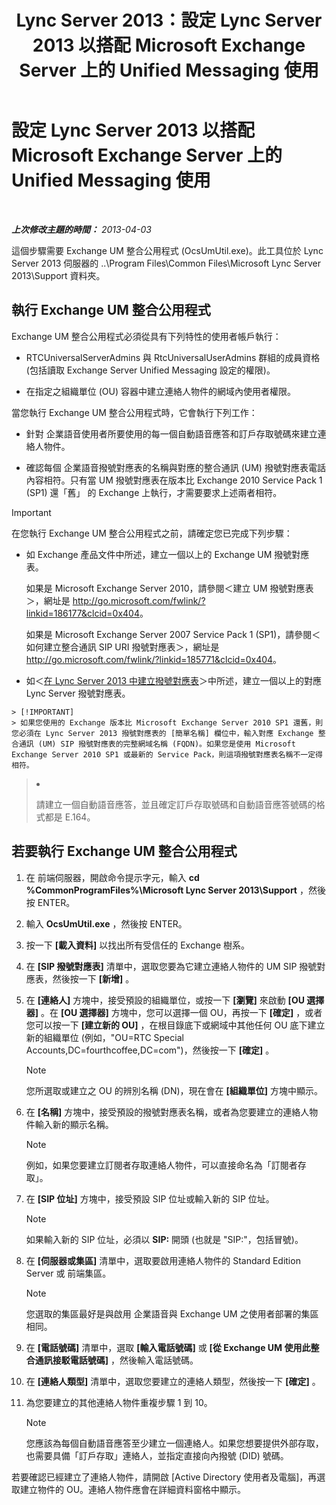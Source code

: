 ﻿---
title: Lync Server 2013：設定 Lync Server 2013 以搭配 Microsoft Exchange Server 上的 Unified Messaging 使用
TOCTitle: 設定 Lync Server 2013 以搭配 Microsoft Exchange Server 上的 Unified Messaging 使用
ms:assetid: 1098ae4d-f57f-44f3-804e-39889d9fc14e
ms:mtpsurl: https://technet.microsoft.com/zh-tw/library/Gg398193(v=OCS.15)
ms:contentKeyID: 49290118
ms.date: 08/10/2015
mtps_version: v=OCS.15
ms.translationtype: HT
---

# 設定 Lync Server 2013 以搭配 Microsoft Exchange Server 上的 Unified Messaging 使用

 

_**上次修改主題的時間：** 2013-04-03_

這個步驟需要 Exchange UM 整合公用程式 (OcsUmUtil.exe)。此工具位於 Lync Server 2013 伺服器的 ..\\Program Files\\Common Files\\Microsoft Lync Server 2013\\Support 資料夾。

## 執行 Exchange UM 整合公用程式

Exchange UM 整合公用程式必須從具有下列特性的使用者帳戶執行：

  - RTCUniversalServerAdmins 與 RtcUniversalUserAdmins 群組的成員資格 (包括讀取 Exchange Server Unified Messaging 設定的權限)。

  - 在指定之組織單位 (OU) 容器中建立連絡人物件的網域內使用者權限。

當您執行 Exchange UM 整合公用程式時，它會執行下列工作：

  - 針對 企業語音使用者所要使用的每一個自動語音應答和訂戶存取號碼來建立連絡人物件。

  - 確認每個 企業語音撥號對應表的名稱與對應的整合通訊 (UM) 撥號對應表電話內容相符。只有當 UM 撥號對應表在版本比 Exchange 2010 Service Pack 1 (SP1) 還「舊」 的 Exchange 上執行，才需要要求上述兩者相符。

> [!IMPORTANT]  
> 在您執行 Exchange UM 整合公用程式之前，請確定您已完成下列步驟：
> <ul><li><p>如 Exchange 產品文件中所述，建立一個以上的 Exchange UM 撥號對應表。</p>
> <p>如果是 Microsoft Exchange Server 2010，請參閱＜建立 UM 撥號對應表＞，網址是 <a href="http://go.microsoft.com/fwlink/?linkid=186177%26clcid=0x404" class="uri">http://go.microsoft.com/fwlink/?linkid=186177&amp;clcid=0x404</a>。</p>
> <p>如果是 Microsoft Exchange Server 2007 Service Pack 1 (SP1)，請參閱＜如何建立整合通訊 SIP URI 撥號對應表＞，網址是 <a href="http://go.microsoft.com/fwlink/?linkid=185771%26clcid=0x404" class="uri">http://go.microsoft.com/fwlink/?linkid=185771&amp;clcid=0x404</a>。</p></li>
> <li><p>如＜<a href="lync-server-2013-create-a-dial-plan.md">在 Lync Server 2013 中建立撥號對應表</a>＞中所述，建立一個以上的對應 Lync Server 撥號對應表。</p></li>
    > [!IMPORTANT]  
    > 如果您使用的 Exchange 版本比 Microsoft Exchange Server 2010 SP1 還舊，則您必須在 Lync Server 2013 撥號對應表的 [簡單名稱] 欄位中，輸入對應 Exchange 整合通訊 (UM) SIP 撥號對應表的完整網域名稱 (FQDN)。如果您是使用 Microsoft Exchange Server 2010 SP1 或最新的 Service Pack，則這項撥號對應表名稱不一定得相符。
> <li><p>請建立一個自動語音應答，並且確定訂戶存取號碼和自動語音應答號碼的格式都是 E.164。</p></li></ul>


## 若要執行 Exchange UM 整合公用程式

1.  在 前端伺服器，開啟命令提示字元，輸入 **cd %CommonProgramFiles%\\Microsoft Lync Server 2013\\Support** ，然後按 ENTER。

2.  輸入 **OcsUmUtil.exe** ，然後按 ENTER。

3.  按一下 **\[載入資料\]** 以找出所有受信任的 Exchange 樹系。

4.  在 **\[SIP 撥號對應表\]** 清單中，選取您要為它建立連絡人物件的 UM SIP 撥號對應表，然後按一下 **\[新增\]** 。

5.  在 **\[連絡人\]** 方塊中，接受預設的組織單位，或按一下 **\[瀏覽\]** 來啟動 **\[OU 選擇器\]** 。在 **\[OU 選擇器\]** 方塊中，您可以選擇一個 OU，再按一下 **\[確定\]** ，或者您可以按一下 **\[建立新的 OU\]** ，在根目錄底下或網域中其他任何 OU 底下建立新的組織單位 (例如，"OU=RTC Special Accounts,DC=fourthcoffee,DC=com")，然後按一下 **\[確定\]** 。
    
    > [!NOTE]  
    > 您所選取或建立之 OU 的辨別名稱 (DN)，現在會在 <strong>[組織單位]</strong> 方塊中顯示。
    


6.  在 **\[名稱\]** 方塊中，接受預設的撥號對應表名稱，或者為您要建立的連絡人物件輸入新的顯示名稱。
    
    > [!NOTE]  
    > 例如，如果您要建立訂閱者存取連絡人物件，可以直接命名為「訂閱者存取」。
    


7.  在 **\[SIP 位址\]** 方塊中，接受預設 SIP 位址或輸入新的 SIP 位址。
    
    > [!NOTE]  
    > 如果輸入新的 SIP 位址，必須以 <strong>SIP:</strong> 開頭 (也就是 &quot;SIP:&quot;，包括冒號)。
    


8.  在 **\[伺服器或集區\]** 清單中，選取要啟用連絡人物件的 Standard Edition Server 或 前端集區。
    
    > [!NOTE]  
    > 您選取的集區最好是與啟用 企業語音與 Exchange UM 之使用者部署的集區相同。
    


9.  在 **\[電話號碼\]** 清單中，選取 **\[輸入電話號碼\]** 或 **\[從 Exchange UM 使用此整合通訊接駁電話號碼\]** ，然後輸入電話號碼。

10. 在 **\[連絡人類型\]** 清單中，選取您要建立的連絡人類型，然後按一下 **\[確定\]** 。

11. 為您要建立的其他連絡人物件重複步驟 1 到 10。
    
    > [!NOTE]  
    > 您應該為每個自動語音應答至少建立一個連絡人。如果您想要提供外部存取，也需要具備「訂戶存取」連絡人，並指定直接向內撥號 (DID) 號碼。
    


若要確認已經建立了連絡人物件，請開啟 \[Active Directory 使用者及電腦\]，再選取建立物件的 OU。連絡人物件應會在詳細資料窗格中顯示。


